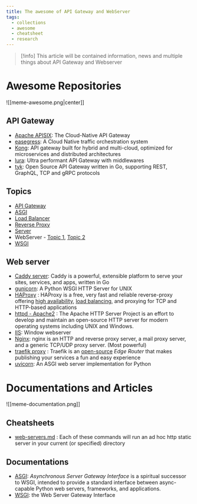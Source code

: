 ```yaml
---
title: The awesome of API Gateway and WebServer
tags:
  - collections
  - awesome
  - cheatsheet
  - research
---
```


>[!info]
>This article will be contained information, news and multiple things about API Gateway and Webserver
# Awesome Repositories

![[meme-awesome.png|center]]

## API Gateway

- [Apache APISIX](https://apisix.apache.org/docs/apisix/getting-started/README/): The Cloud-Native API Gateway
- [easegress](https://github.com/easegress-io/easegress): A Cloud Native traffic orchestration system
- [Kong](https://docs.konghq.com/gateway/latest/): API gateway built for hybrid and multi-cloud, optimized for microservices and distributed architectures
- [lura](https://github.com/luraproject/lura): Ultra performant API Gateway with middlewares
- [tyk](https://github.com/TykTechnologies/tyk): Open Source API Gateway written in Go, supporting REST, GraphQL, TCP and gRPC protocols
## Topics

- [API Gateway](https://github.com/topics/api-gateway)
- [ASGI](https://github.com/topics/asgi)
- [Load Balancer](https://github.com/topics/load-balancer)
- [Reverse Proxy](https://github.com/topics/reverse-proxy)
- [Server](https://github.com/topics/server)
- WebServer - [Topic 1](https://github.com/topics/webserver), [Topic 2](https://github.com/topics/web-server)
- [WSGI](https://github.com/topics/wsgi)
## Web server

- [Caddy server](https://caddyserver.com/docs/): Caddy is a powerful, extensible platform to serve your sites, services, and apps, written in Go
- [gunicorn](https://gunicorn.org/): A Python WSGI HTTP Server for UNIX
- [HAProxy](https://docs.haproxy.org/) : HAProxy is a free, very fast and reliable reverse-proxy offering [high availability](http://en.wikipedia.org/wiki/High_availability), [load balancing](http://en.wikipedia.org/wiki/Load_balancer), and proxying for TCP and HTTP-based applications
- [httpd - Apache2](https://httpd.apache.org/) : The Apache HTTP Server Project is an effort to develop and maintain an open-source HTTP server for modern operating systems including UNIX and Windows.
- [IIS](https://learn.microsoft.com/en-us/iis/): Window webserver
- [Nginx](https://nginx.org/en/docs/): nginx is an HTTP and reverse proxy server, a mail proxy server, and a generic TCP/UDP proxy server. (Most powerful)
- [traefik proxy](https://doc.traefik.io/traefik/) : Traefik is an [open-source](https://github.com/traefik/traefik) _Edge Router_ that makes publishing your services a fun and easy experience
- [uvicorn](https://www.uvicorn.org/): An ASGI web server implementation for Python
# Documentations and Articles

![[meme-documentation.png]]
## Cheatsheets

- [web-servers.md](https://gist.github.com/willurd/5720255) : Each of these commands will run an ad hoc http static server in your current (or specified) directory
## Documentations

- [ASGI](https://asgi.readthedocs.io/en/latest/): _Asynchronous Server Gateway Interface_ is a spiritual successor to WSGI, intended to provide a standard interface between async-capable Python web servers, frameworks, and applications.
- [WSGI](https://wsgi.readthedocs.io/en/latest/): the Web Server Gateway Interface

